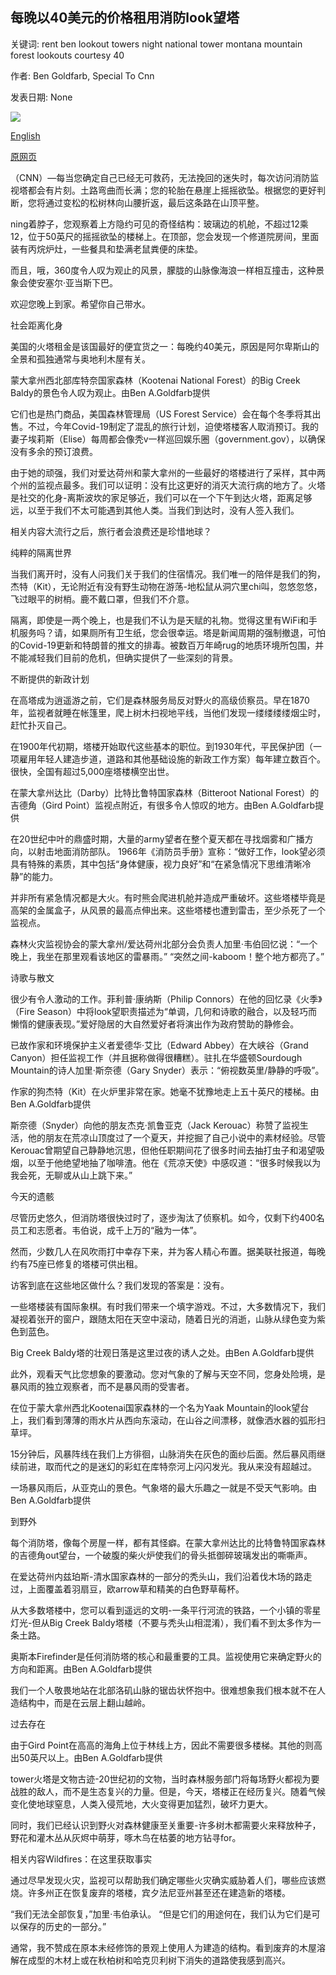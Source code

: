 ## 每晚以40美元的价格租用消防look望塔

关键词: rent ben lookout towers night national tower montana mountain forest lookouts courtesy 40

作者: Ben Goldfarb, Special To Cnn

发表日期: None

![](https://cdn.cnn.com/cnnnext/dam/assets/200903135751-07-fire-lookout-towers-covid-19-super-tease.jpg)

[English](Rent%20a%20fire%20lookout%20tower%20for%20%2440%20a%20night.md)

[原网页](https://edition.cnn.com/travel/article/rent-fire-lookout-towers-covid-19/index.html)

（CNN）—每当您确定自己已经无可救药，无法挽回的迷失时，每次访问消防监视塔都会有片刻。土路弯曲而长满；您的轮胎在悬崖上摇摇欲坠。根据您的更好判断，您将通过变松的松树林向山腰折返，最后这条路在山顶平整。

ning着脖子，您观察着上方隐约可见的奇怪结构：玻璃边的机舱，不超过12乘12，位于50英尺的摇摇欲坠的楼梯上。在顶部，您会发现一个修道院房间，里面装有丙烷炉灶，一些餐具和垫满老鼠粪便的床垫。

而且，哦，360度令人叹为观止的风景，朦胧的山脉像海浪一样相互撞击，这种景象会使安塞尔·亚当斯下巴。

欢迎您晚上到家。希望你自己带水。

社会距离化身

美国的火塔租金是该国最好的便宜货之一：每晚约40美元，原因是阿尔卑斯山的全景和孤独通常与奥地利木屋有关。

蒙大拿州西北部库特奈国家森林（Kootenai National Forest）的Big Creek Baldy的景色令人叹为观止。由Ben A.Goldfarb提供

它们也是热门商品，美国森林管理局（US Forest Service）会在每个冬季将其出售。不过，今年Covid-19制定了混乱的旅行计划，迫使塔楼客人取消预订。我的妻子埃莉斯（Elise）每周都会像秃v一样巡回娱乐圈（government.gov），以确保没有多余的预订浪费。

由于她的顽强，我们对爱达荷州和蒙大拿州的一些最好的塔楼进行了采样，其中两个州的监视点最多。我们可以证明：没有比这更好的消灭大流行病的地方了。火塔是社交的化身-离斯波坎的家足够近，我们可以在一个下午到达火塔，距离足够远，以至于我们不太可能遇到其他人类。当我们到达时，没有人签入我们。

相关内容大流行之后，旅行者会浪费还是珍惜地球？

纯粹的隔离世界

当我们离开时，没有人问我们关于我们的住宿情况。我们唯一的陪伴是我们的狗，杰特（Kit），无论附近有没有野生动物在游荡-地松鼠从洞穴里chi叫，忽悠忽悠，飞过眼平的树梢。鹿不戴口罩，但我们不介意。

隔离，即使是一两个晚上，也是我们不认为是天赋的礼物。觉得这里有WiFi和手机服务吗？请，如果厕所有卫生纸，您会很幸运。塔是新闻周期的强制撤退，可怕的Covid-19更新和特朗普的推文的排毒。被数百万年崎rug的地质环境所包围，并不能减轻我们目前的危机，但确实提供了一些深刻的背景。

不断提供的新政计划

在高塔成为逍遥游之前，它们是森林服务局反对野火的高级侦察员。早在1870年，监视者就睡在帐篷里，爬上树木扫视地平线，当他们发现一缕缕缕缕烟尘时，赶忙扑灭自己。

在1900年代初期，塔楼开始取代这些基本的职位。到1930年代，平民保护团（一项雇用年轻人建造步道，道路和其他基础设施的新政工作方案）每年建立数百个。很快，全国有超过5,000座塔楼横空出世。

在蒙大拿州达比（Darby）比特比鲁特国家森林（Bitteroot National Forest）的吉德角（Gird Point）监视点附近，有很多令人惊叹的地方。由Ben A.Goldfarb提供

在20世纪中叶的鼎盛时期，大量的army望者在整个夏天都在寻找烟雾和广播方向，以射击地面消防部队。 1966年《消防员手册》宣称：“做好工作，look望必须具有特殊的素质，其中包括“身体健康，视力良好”和“在紧急情况下思维清晰冷静”的能力。

并非所有紧急情况都是大火。有时熊会爬进机舱并造成严重破坏。这些塔楼毕竟是高架的金属盒子，从风景的最高点伸出来。这些塔楼也遭到雷击，至少杀死了一个监视点。

森林火灾监视协会的蒙大拿州/爱达荷州北部分会负责人加里·韦伯回忆说：“一个晚上，我坐在那里观看该地区的雷暴雨。” “突然之间-kaboom！整个地方都亮了。”

诗歌与散文

很少有令人激动的工作。菲利普·康纳斯（Philip Connors）在他的回忆录《火季》（Fire Season）中将look望职责描述为“单调，几何和诗歌的融合，以及轻巧而懒惰的健康表现。”爱好隐居的大自然爱好者将演出作为政府赞助的静修会。

已故作家和环境保护主义者爱德华·艾比（Edward Abbey）在大峡谷（Grand Canyon）担任监视工作（并且据称做得很糟糕）。驻扎在华盛顿Sourdough Mountain的诗人加里·斯奈德（Gary Snyder）表示：“俯视数英里/静静的呼吸”。

作家的狗杰特（Kit）在火炉里非常在家。她毫不犹豫地走上五十英尺的楼梯。由Ben A.Goldfarb提供

斯奈德（Snyder）向他的朋友杰克·凯鲁亚克（Jack Kerouac）称赞了监视生活，他的朋友在荒凉山顶度过了一个夏天，并挖掘了自己小说中的素材经验。尽管Kerouac曾期望自己静静地沉思，但他任职期间花了很多时间去抽打虫子和渴望吸烟，以至于他绝望地抽了咖啡渣。他在《荒凉天使》中感叹道：“很多时候我以为我会死，无聊或从山上跳下来。”

今天的遗骸

尽管历史悠久，但消防塔很快过时了，逐步淘汰了侦察机。如今，仅剩下约400名员工和志愿者。韦伯说，成千上万的“融为一体”。

然而，少数几人在风吹雨打中幸存下来，并为客人精心布置。据美联社报道，每晚约有75座已修复的塔楼可供出租。

访客到底在这些地区做什么？我们发现的答案是：没有。

一些塔楼装有国际象棋。有时我们带来一个填字游戏。不过，大多数情况下，我们凝视着张开的窗户，跟随太阳在天空中滚动，随着日光的消逝，山脉从绿色变为紫色到蓝色。

Big Creek Baldy塔的壮观日落是这里过夜的诱人之处。由Ben A.Goldfarb提供

此外，观看天气比您想象的要激动。您对气象的了解与天空不同，您身处险境，是暴风雨的独立观察者，而不是暴风雨的受害者。

在位于蒙大拿州西北Kootenai国家森林的一个名为Yaak Mountain的look望台上，我们看到薄薄的雨水片从西向东滚动，在山谷之间漂移，就像洒水器的弧形扫草坪。

15分钟后，风暴阵线在我们上方徘徊，山脉消失在灰色的面纱后面。然后暴风雨继续前进，取而代之的是迷幻的彩虹在库特奈河上闪闪发光。我从来没有超越过。

一场暴风雨后，从亚克山的景色。气象塔的最大乐趣之一就是不受天气影响。由Ben A.Goldfarb提供

到野外

每个消防塔，像每个房屋一样，都有其怪癖。在蒙大拿州达比的比特鲁特国家森林的吉德角out望台，一个破腹的柴火炉使我们的骨头抵御碎玻璃发出的嘶嘶声。

在爱达荷州内兹珀斯-清水国家森林的一部分的秃头山，我们沿着伐木场的路走过，上面覆盖着羽扇豆，欧arrow草和精美的白色野草莓杯。

从大多数塔楼中，您可以看到遥远的文明-一条平行河流的铁路，一个小镇的零星灯光-但从Big Creek Baldy塔楼（不要与秃头山相混淆），我们看不到太多作为一条土路。

奥斯本Firefinder是任何消防塔的核心和最重要的工具。监视使用它来确定野火的方向和距离。由Ben A.Goldfarb提供

我们一个人敬畏地站在北部洛矶山脉的锯齿状怀抱中。很难想象我们根本就不在人造结构中，而是在云层上翻山越岭。

过去存在

由于Gird Point在高高的海角上位于林线上方，因此不需要很多楼梯。其他的则高出50英尺以上。由Ben A.Goldfarb提供

tower火塔是文物古迹-20世纪初的文物，当时森林服务部门将每场野火都视为要战胜的敌人，而不是生态复兴的力量。但是，今天，塔楼正在经历复兴。随着气候变化使地球窒息，人类入侵荒地，大火变得更加猛烈，破坏力更大。

同时，我们已经认识到野火对森林健康至关重要-许多树木都需要火来释放种子，野花和灌木丛从灰烬中萌芽，啄木鸟在枯萎的地方钻寻for。

相关内容Wildfires：在这里获取事实

通过尽早发现火灾，监视可以帮助我们确定哪些火灾确实威胁着人们，哪些应该燃烧。许多州正在恢复废弃的塔楼，宾夕法尼亚州甚至还在建造新的塔楼。

“我们无法全部恢复，”加里·韦伯承认。 “但是它们的用途何在，我们认为它们是可以保存的历史的一部分。”

通常，我不赞成在原本未经修饰的景观上使用人为建造的结构。看到废弃的木屋溶解在成型的木材上或在秋柏树和哈克贝利树下消失的道路使我感到高兴。